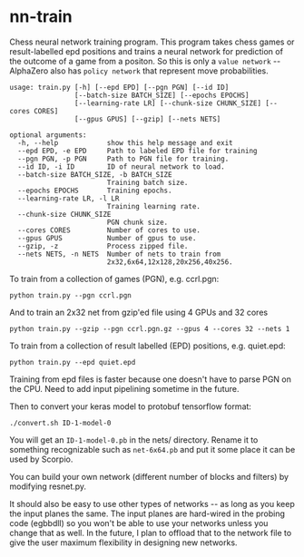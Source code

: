 # nn-train
Chess neural network training program. This program takes chess games or result-labelled
epd positions and trains a neural network for prediction of the outcome of a game from a positon. 
So this is only a `value network` -- AlphaZero also has `policy network` that represent move probabilities.

	usage: train.py [-h] [--epd EPD] [--pgn PGN] [--id ID]
	                [--batch-size BATCH_SIZE] [--epochs EPOCHS]
	                [--learning-rate LR] [--chunk-size CHUNK_SIZE] [--cores CORES]
	                [--gpus GPUS] [--gzip] [--nets NETS]

	optional arguments:
	  -h, --help            show this help message and exit
	  --epd EPD, -e EPD     Path to labeled EPD file for training
	  --pgn PGN, -p PGN     Path to PGN file for training.
	  --id ID, -i ID        ID of neural network to load.
	  --batch-size BATCH_SIZE, -b BATCH_SIZE
	                        Training batch size.
	  --epochs EPOCHS       Training epochs.
	  --learning-rate LR, -l LR
	                        Training learning rate.
	  --chunk-size CHUNK_SIZE
	                        PGN chunk size.
	  --cores CORES         Number of cores to use.
	  --gpus GPUS           Number of gpus to use.
	  --gzip, -z            Process zipped file.
	  --nets NETS, -n NETS  Number of nets to train from
	                        2x32,6x64,12x128,20x256,40x256.

To train from a collection of games (PGN), e.g. ccrl.pgn:
    
    python train.py --pgn ccrl.pgn

And to train an 2x32 net from gzip'ed file using 4 GPUs and 32 cores

    python train.py --gzip --pgn ccrl.pgn.gz --gpus 4 --cores 32 --nets 1

To train from a collection of result labelled (EPD) positions, e.g. quiet.epd:
    
    python train.py --epd quiet.epd

Training from epd files is faster because one doesn't have to parse PGN on the CPU.
Need to add input pipelining sometime in the future.

Then to convert your keras model to protobuf tensorflow format:
    
    ./convert.sh ID-1-model-0

You will get an `ID-1-model-0.pb` in the nets/ directory. Rename it to something recognizable such 
as `net-6x64.pb` and put it some place it can be used by Scorpio.

You can build your own network (different number of blocks and filters) by modifying resnet.py.

It should also be easy to use other types of networks -- as long as you keep the input planes the same.
The input planes are hard-wired in the probing code (egbbdll) so you won't be able to use your networks
unless you change that as well. In the future, I plan to offload that to the network file to give the user
maximum flexibility in designing new networks.